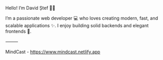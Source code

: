Hello! I’m David Ștef 👋🚀

I’m a passionate web developer 💻 who loves creating modern, fast, and scalable applications ✨. I enjoy building solid backends and elegant frontends 🎯.

⸻

MindCast - https://www.mindcast.netlify.app

